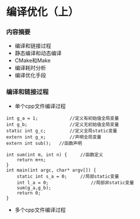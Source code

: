 # 编译优化（上）

### 内容摘要
* 编译和链接过程
* 静态编译和动态编译
* CMake和Make
* 编译耗时分析
* 编译优化手段

### 编译和链接过程
* 单个cpp文件编译过程
```
int g_a = 1;            //定义有初始值全局变量
int g_b;                //定义无初始值全局变量
static int g_c;         //定义全局static变量
extern int g_x;         //声明全局变量
extern int sub();   //函数声明

int sum(int m, int n) {     //函数定义
    return m+n;
}
int main(int argc, char* argv[]) {
    static int s_a = 0;     //局部static变量
    int l_a = 0;                //局部非static变量
    sum(g_a,g_b);
    return 0;
}
```
* 多个cpp文件编译过程
